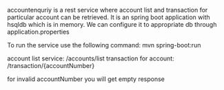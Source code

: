 accountenquriy is a rest service where account list and transaction for particular account can be retrieved.
It is an spring boot application with hsqldb which is in memory. We can configure it to appropriate db through application.properties

To run the service use the following command:
mvn spring-boot:run

account list service: /accounts/list
transaction for account: /transaction/{accountNumber}

for invalid accountNumber you will get empty response
